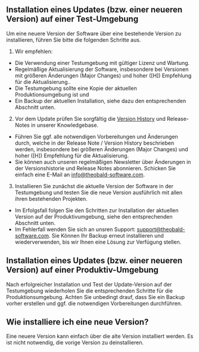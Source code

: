 ## Installation eines Updates (bzw. einer neueren Version) auf einer Test-Umgebung

Um eine neuere Version der Software über eine bestehende Version zu installieren, führen Sie bitte die folgenden Schritte aus. 

1. Wir empfehlen: 
 - Die Verwendung einer Testumgebung mit gültiger Lizenz und Wartung. 
 - Regelmäßige Aktualisierung der Software, insbesondere bei Versionen mit größeren Änderungen (Major Changes) und hoher ([H]) Empfehlung für die Aktualisierung..   
 - Die Testumgebung sollte eine Kopie der aktuellen Produktionsumgebung ist und 
 - Ein Backup der aktuellen Installation, siehe dazu den entsprechenden Abschnitt unten. 
 
2. Vor dem Update prüfen Sie sorgfältig die [Version History](https://kb.theobald-software.com/version-history) und Release-Notes in unserer Knowledgebase.
 - Führen Sie ggf. alle notwendigen Vorbereitungen und Änderungen durch, welche in der Release Note / Version History beschrieben werden, insbesondere bei größeren Änderungen (Major Changes) und hoher ([H]) Empfehlung für die Aktualisierung.
 - Sie können auch unseren regelmäßigen Newsletter über Änderungen in der Versionshistorie und Release Notes abonnieren. Schicken Sie einfach eine E-Mail an info@theobald-software.com. 

3. Installieren Sie zunächst die aktuelle Version der Software in der Testumgebung und testen Sie die neue Version ausführlich mit allen ihren bestehenden Projekten.
 - Im Erfolgsfall folgen Sie den Schritten zur Installation der aktuellen Version auf der Produktivumgebung, siehe den entsprechenden Abschnitt unten. 
 - Im Fehlerfall wenden Sie sich an unsren Support: support@theobald-software.com. Sie Können Ihr Backup erneut installieren und wiederverwenden, bis wir Ihnen eine Lösung zur Verfügung stellen.

## Installation eines Updates (bzw. einer neueren Version) auf einer Produktiv-Umgebung
Nach erfolgreicher Installation und Test der Update-Version auf der Testumgebung wiederholen Sie die entsprechenden Schritte für die Produktionsumgebung. Achten Sie unbedingt drauf, dass Sie ein Backup vorher erstellen und ggf. die notwendigen Vorbereitungen durchführen. 

## Wie installiere ich eine neue Version? 
Eine neuere Version kann einfach über die alte Version installiert werden. Es ist nicht notwendig, die vorige Version zu deinstallieren. 
